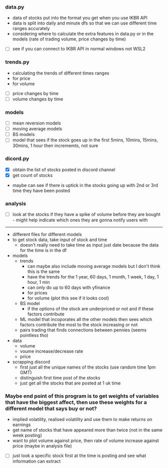 ### data.py
- data of stocks put into the format you get when you use IKBR API
- data is split into daily and minute dfs so that we can use different time ranges accurately
- considering where to calculate the extra features in data.py or in the models (rate of trading volume, price changes by time)
- [ ] see if you can connect to IKBR API in normal windows not WSL2

### trends.py
- calculating the trends of different times ranges
- for price
- for volume
- [ ] price changes by time
- [ ] volume changes by time

### models
- [ ] mean reversion models
- [ ] moving average models
- [ ] BS models
- [ ] model that sees if the stock goes up in the first 5mins, 10mins, 15mins, 30mins, 1 hour then incrememts, not sure

### dicord.py
- [x] obtain the list of stocks posted in discord channel
- [x] get count of stocks
- maybe can see if there is uptick in the stocks going up with 2nd or 3rd time they have been posted

### analysis
- [ ] look at the stocks if they have a spike of volume before they are bought - might help indicate which ones they are gonna notify users with
---

- different files for different models
- to get stock data, take input of stock and time
    - doesn't really need to take time as input just date because the data for the time is in the df
- models
    - trends
        - can maybe also include moving average models but I don't think this is the same
        - have the trends for the 1 year, 60 days, 1 month, 1 week, 1 day, 1 hour, 1 min
        - can only do up to 60 days with yfinance
        - for prices
        - for volume (plot this see if it looks cool)
    - BS model
        - if the options of the stock are underpriced or not and if these factors contribute 
    - ML model that incoporates all the other models then sees which factors contribute the most to the stock increasing or not
    - pairs trading that finds connections between pennies (seems pointless tho)
- data
    - volume 
    - voume increase/decrease rate
    - price
- scrapping discord
    - first just all the unique names of the stocks (use random time 1pm GMT)
    - distinguish first time post of the stocks
    - just get all the stocks that are posted at 1 uk time
### Maybe end point of this program is to get weights of variables that have the biggest affect, then use these weights for a different model that says buy or not?

- implied volatility, realised volatility and use them to make returns on earnings
- get name of stocks that have appeared more than twice (not in the same week posting)
- want to plot volume against price, then rate of volume increase against price (maybe in analysis file)

- [ ] just look a specific stock first at the time is posting and see what information can extract
